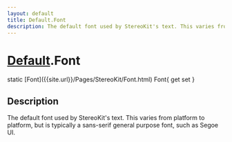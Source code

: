 ```yaml
---
layout: default
title: Default.Font
description: The default font used by StereoKit's text. This varies from platform to platform, but is typically a sans-serif general purpose font, such as Segoe UI.
---
```

# [Default]({{site.url}}/Pages/StereoKit/Default.html).Font

<div class='signature' markdown='1'>
static [Font]({{site.url}}/Pages/StereoKit/Font.html) Font{ get set }
</div>

## Description
The default font used by StereoKit's text. This varies
from platform to platform, but is typically a sans-serif general
purpose font, such as Segoe UI.


